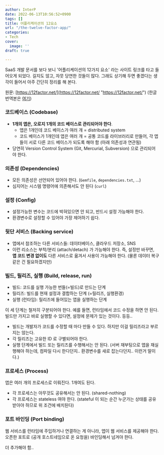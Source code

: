 ```yaml
---
author: InterP
date: 2022-06-13T10:56:52+0900
tags: []
title: 어플리케이션의 12요소
url: "/the-twelve-factor-app/"
categories:
- Tech
cover:
  image: ''
draft: true

---
```

SaaS 개발 문서를 보다 보니 '어플리케이션의 12가지 요소' 라는 사이트 링크를 타고 들어오게 되었다. 길지도 않고, 자뭇 당연한 것들이 많다. 그래도 상기해 두면 좋겠다는 생각이 들어서 아주 간단히 정리를 해 본다. 

원문: [https://12factor.net/](https://12factor.net/ "https://12factor.net/") (한글 번역본은 [여기](https://12factor.net/ko/))

### 코드베이스 (Codebase)

* **1개의 앱은, 오로지 1개의 코드 베이스로 관리되어야 한다**.
  * 앱은 1개인데 코드 베이스가 여러 개 = distributed system
  * 코드 베이스가 1개인데 앱은 여러 개 = 공통 코드를 라이브러리로 만들어, 각 앱들이 서로 다른 코드 베이스가 되도록 해야 함 (아래 의존성과 연관됨)
* 당연히 Version Control System (Git, Mercurial, Subversion) 으로 관리되어야 한다.

### 의존성 (Dependencies)

* 모든 의존성은 선언되어 있어야 한다. (`Gemfile`, `dependencies.txt`, ...) 
* 심지어는 시스템 명령어에 의존해서도 안 된다 (`curl`)

### 설정 (Config)

* 설정가능한 변수는 코드에 박혀있으면 안 되고, 반드시 설정 가능해야 한다.
* 환경변수로 설정할 수 있어야 가장 제어하기 쉽다.

### 뒷단 서비스 (Backing service)

* 앱에서 참조하는 다른 서비스들: 데이터베이스, 클라우드 저장소, SNS 
* 이런 리소스는 부착/분리 (attach/detach) 가 가능해야 한다. 즉, 설정만 바꾸면, **앱 코드 변경 없이도** 다른 서비스로 옮겨서 사용이 가능해야 한다. (물론 데이터 복구 같은 건 필요하겠지만)

### 빌드, 릴리즈, 실행 (Build, release, run)

* 빌드: 코드를 실행 가능한 번들(=빌드)로 만드는 단계
* 릴리즈: 빌드를 현재 설정과 결합하는 단계 (=릴리즈, 실행환경)
* 실행 (런타임): 릴리즈에 들어있는 앱을 실행하는 단계

이 세 단계는 철저히 구분되어야 한다. 예를 들면, 런타임에서 코드 수정을 하면 안 된다. 빌드만 가지고 바로 실행할 수 있다면, 설정에 문제가 있는 것이다. 등등.. 

* 빌드는 개발자가 코드를 수정할 때 마다 만들 수 있다. 하지만 이걸 릴리즈라고 부르지는 않는다.
* 각 릴리즈는 고유한 ID 로 구별되어야 한다. 
* 실행 단계에서 빌드 또는 릴리즈를 수행해서는 안 된다. (서버 재부팅으로 앱을 재실행해야 하는데, 컴파일 다시 한다던지.. 환경변수를 새로 잡는다던지.. 이런거 말이다.)

### 프로세스 (Process)

앱은 여러 개의 프로세스로 이뤄진다. 1개여도 된다. 

* 각 프로세스는 아무것도 공유해서는 안 된다. (shared-nothing) 
* 각 프로세스는 stateless 여야 한다. (stateful 이 되는 순간 누군가는 상태를 공유받아야 하므로 위 조건에 배치된다)

### 포트 바인딩 (Port binding)

웹 서비스를 런타임에 주입하거나 연결하는 게 아니라, 앱이 웹 서비스를 제공해야 한다. 오픈한 포트로 (공개 호스트네임으로 온 요청을) 바인딩해서 넘겨야 한다.

더 추가해야 함..